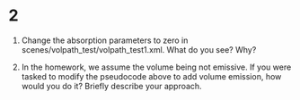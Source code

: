 # 2
1. Change the absorption parameters to zero in scenes/volpath_test/volpath_test1.xml. What do you see? Why?
   

2. In the homework, we assume the volume being not emissive. If you were tasked to modify the pseudocode above to add volume emission, how would you do it? Briefly describe your approach.

